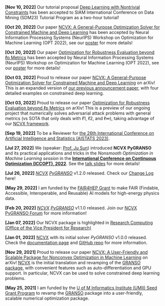 **[Nov 10, 2022]** Our tutorial proposal [Deep Learning with Nontrivial Constraints](publication/NCVX_exp/2023_SDM_PyGRANSO_Tutorial.pdf) has been accepted to SIAM International Conference on Data Mining (SDM23) Tutorial Program as a two-hour tutorial! 

**[Oct 20, 2022]** Our paper [NCVX: A General-Purpose Optimization Solver for Constrained Machine and Deep Learning](https://arxiv.org/abs/2210.00973) has been accepted by Neural Information Processing Systems (NeurIPS) Workshop on Optimization for Machine Learning (OPT 2022), see our [poster](publication/NCVX_exp/NCVX_poster.png) for more details!

**[Oct 20, 2022]** Our paper [Optimization for Robustness Evaluation beyond ℓp Metrics](https://arxiv.org/abs/2210.00621) has been accepted by Neural Information Processing Systems (NeurIPS) Workshop on Optimization for Machine Learning (OPT 2022), see our [poster](publication/Robustness/robustness_poster.png) for more details!

**[Oct 03, 2022]** Proud to release our paper [NCVX: A General-Purpose Optimization Solver for Constrained Machine and Deep Learning](https://arxiv.org/abs/2210.00973) on arXiv! This is an expanded version of [our previous announcement paper](https://arxiv.org/abs/2111.13984), with four detailed examples on constrained deep learning.

**[Oct 03, 2022]** Proud to release our paper [Optimization for Robustness Evaluation beyond ℓp Metrics](https://arxiv.org/abs/2210.00621) on arXiv! This is a preview of our ongoing project that numerically solves adversarial attack problems with general metrics (vs SOTA that only deals with ℓ1, ℓ2, and ℓ∞), taking advantage of our [NCVX framework](https://ncvx.org/).

**[Sep 19, 2022]** To be a Reviewer for [the 26th International Conference on Artificial Intelligence and Statistics (AISTATS 2023)](https://aistats.org/aistats2023/).

**[Jul 27, 2022]** We (speaker: [Prof. Ju Sun](https://sunju.org/)) introduced **NCVX PyGRANSO** and its practical applications and tricks in the *Nonsmooth Optimization in Machine Learning session* in the [**International Conference on Continuous Optimization (ICCOPT), 2022**](https://iccopt2022.lehigh.edu/). See the [talk slides](publication/NCVX_exp/ICCOPT22-NCVX.pdf) for more details!

**[Jul 26, 2022]** [*NCVX*](https://github.com/sun-umn/NCVX) [*PyGRANSO*](https://github.com/sun-umn/PyGRANSO) v1.2.0 released. Check our [Change Log](https://github.com/sun-umn/PyGRANSO/blob/main/CHANGELOG.md) here!

**[May 29, 2022]** I am funded by the [FAIR4HEP Grant](https://fair4hep.github.io/) to make FAIR (Findable, Accessible, Interoperable, and Reusable) AI models for high-energy physics data.

**[Feb 20, 2022]** [*NCVX*](https://github.com/sun-umn/NCVX) [*PyGRANSO*](https://github.com/sun-umn/PyGRANSO) v1.1.0 released. Join our [NCVX PyGRANSO Forum](https://groups.google.com/a/umn.edu/g/ncvx) for more information!

**[Jan 07, 2022]** Our NCVX package is highlighted in [Research Computing (Office of the Vice President for Research)](https://rc.umn.edu/project/building-numerical-optimization-software) 

**[Jan 01, 2022]** [NCVX](https://github.com/sun-umn/NCVX) with its initial solver *PyGRANSO* v1.0.0 released. Check the [documentation page](https://ncvx.org/) and [GitHub repo](https://github.com/sun-umn/NCVX) for more information.

**[Nov 29, 2021]** Proud to release our paper [NCVX: A User-Friendly and Scalable Package for Nonconvex Optimization in Machine Learning](https://arxiv.org/abs/2111.13984) on arXiv! [NCVX](https://ncvx.org/) is the initial translation and revamping of the [GRANSO package](http://www.timmitchell.com/software/GRANSO/), with convenient features such as auto-differentiation and GPU support. In particular, NCVX can be used to solve constrained deep learning problems.

**[May 25, 2021]** I am funded by the [U of M Informatics Institute (UMII) Seed Grant Program](https://research.umn.edu/units/umii) to revamp the [GRANSO](http://www.timmitchell.com/software/GRANSO/) package into a user-friendly, scalable numerical optimization package. 